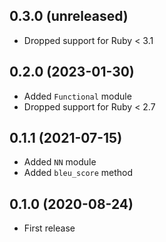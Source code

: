 ## 0.3.0 (unreleased)

- Dropped support for Ruby < 3.1

## 0.2.0 (2023-01-30)

- Added `Functional` module
- Dropped support for Ruby < 2.7

## 0.1.1 (2021-07-15)

- Added `NN` module
- Added `bleu_score` method

## 0.1.0 (2020-08-24)

- First release
